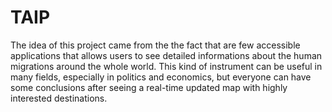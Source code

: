 # TAIP

The idea of this project came from the the fact that are few accessible applications that allows users to see detailed informations about the human migrations around the whole world. This kind of instrument can be useful in many fields, especially in politics and economics, but everyone can have some conclusions after seeing a real-time updated map with highly interested destinations.